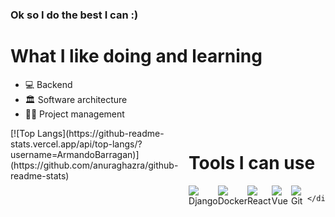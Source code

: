 ### Ok so I do the best I can :)
<h1>What I like doing and learning</h1>
<ul>
  <li>💻 Backend</li>
  <li>🏛 Software architecture</li>
  <li>✍🏼 Project management</li>
</ul>

<div style="display: flex; justify-content: space-between">
  <div>
[![Top Langs](https://github-readme-stats.vercel.app/api/top-langs/?username=ArmandoBarragan)](https://github.com/anuraghazra/github-readme-stats)
  </div>
  <div>
    <h1>Tools I can use</h1>
    <div style="display: flex; justify-content: space-around">
      <div sytle="display: flex; flex-direction: column;"><img src="https://user-images.githubusercontent.com/42745515/160669300-adf684fe-7759-4027-a4d4-eb05d93ab1e0.png"/> Django</div>
      <div sytle="display: flex; flex-direction: column;"><img src="https://user-images.githubusercontent.com/42745515/160669298-906105e7-2626-486b-be7b-9a1e04c629d4.png"/> Docker</div>
      <div sytle="display: flex; flex-direction: column;"><img src="https://user-images.githubusercontent.com/42745515/160669305-901c2018-1ecb-4792-b11c-f0296395bcb6.png"/> React</div>
      <div sytle="display: flex; flex-direction: column;"><img src="https://user-images.githubusercontent.com/42745515/160669306-d5e78a8f-f824-4405-80fd-b05ead5437ac.png"/> Vue</div>
      <div sytle="display: flex; flex-direction: column;"><img src="![image](https://user-images.githubusercontent.com/42745515/160669875-0faccdb2-6004-4bb3-ab9c-3463fb2afb81.png)
"/> Git</div>
      
    </div>
  </div>
</div>

<!--
**ArmandoBarragan/ArmandoBarragan** is a ✨ _special_ ✨ repository because its `README.md` (this file) appears on your GitHub profile.

Here are some ideas to get you started:

- 🔭 I’m currently working on ...
- 🌱 I’m currently learning ...
- 👯 I’m looking to collaborate on ...
- 🤔 I’m looking for help with ...
- 💬 Ask me about ...
- 📫 How to reach me: ...
- 😄 Pronouns: ...
- ⚡ Fun fact: ...
-->
